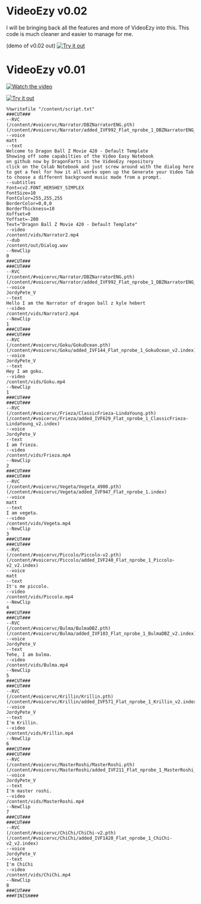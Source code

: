 # VideoEzy v0.02
I will be bringing back all the features and more of VideoEzy into this.
This code is much cleaner and easier to manage for me.

(demo of v0.02 out)
[![Try it out](https://img.shields.io/badge/Try%20it%20Out-Colab-orange?style=for-the-badge&logo=google-colab)](https://colab.research.google.com/github/DragonFarts/Video-EZY/blob/main/Demo_of_VideoEZY_v0_02.ipynb)




# VideoEzy v0.01

[![Watch the video](https://img.youtube.com/vi/nLBsxnWCldc/maxresdefault.jpg)](https://www.youtube.com/watch?v=IZsHXNYtoa4)

[![Try it out](https://img.shields.io/badge/Try%20it%20Out-Colab-orange?style=for-the-badge&logo=google-colab)](https://colab.research.google.com/github/DragonFarts/Video-EZY/blob/main/VideoEzy.ipynb)

```plaintext
%%writefile "/content/script.txt"
###CUT###
--RVC
(/content/#voicervc/Narrator/DBZNarratorENG.pth)
(/content/#voicervc/Narrator/added_IVF992_Flat_nprobe_1_DBZNarratorENG_v2.index)
--voice
matt
--text
Welcome to Dragon Ball Z Movie 420 - Default Template
Showing off some capabilties of the Video Easy Notebook
on github now by DragonFarts in the VideoEzy repository
click on the Colab Notebook and just screw around with the dialog here
to get a feel for how it all works open up the Generate your Video Tab
to choose a different background music made from a prompt.
--subtitles
Font=cv2.FONT_HERSHEY_SIMPLEX
FontSize=10
FontColor=255,255,255
BorderColor=0,0,0
BorderThickness=10
Xoffset=0
Yoffset=-200
Text="Dragon Ball Z Movie 420 - Default Template"
--video
/content/vids/Narrator2.mp4
--dub
/content/out/Dialog.wav
--NewClip
0
###CUT###
###CUT###
--RVC
(/content/#voicervc/Narrator/DBZNarratorENG.pth)
(/content/#voicervc/Narrator/added_IVF992_Flat_nprobe_1_DBZNarratorENG_v2.index)
--voice
JordyPete_V
--text
Hello I am the Narrator of dragon ball z kyle hebert
--video
/content/vids/Narrator2.mp4
--NewClip
1
###CUT###
###CUT###
--RVC
(/content/#voicervc/Goku/GokuOcean.pth)
(/content/#voicervc/Goku/added_IVF144_Flat_nprobe_1_GokuOcean_v2.index)
--voice
JordyPete_V
--text
Hey I am goku.
--video
/content/vids/Goku.mp4
--NewClip
1
###CUT###
###CUT###
--RVC
(/content/#voicervc/Frieza/ClassicFrieza-LindaYoung.pth)
(/content/#voicervc/Frieza/added_IVF629_Flat_nprobe_1_ClassicFrieza-LindaYoung_v2.index)
--voice
JordyPete_V
--text
I am frieza.
--video
/content/vids/Frieza.mp4
--NewClip
2
###CUT###
###CUT###
--RVC
(/content/#voicervc/Vegeta/Vegeta_4900.pth)
(/content/#voicervc/Vegeta/added_IVF947_Flat_nprobe_1.index)
--voice
matt
--text
I am vegeta.
--video
/content/vids/Vegeta.mp4
--NewClip
3
###CUT###
###CUT###
--RVC
(/content/#voicervc/Piccolo/Piccolo-v2.pth)
(/content/#voicervc/Piccolo/added_IVF240_Flat_nprobe_1_Piccolo-v2_v2.index)
--voice
matt
--text
It's me piccolo.
--video
/content/vids/Piccolo.mp4
--NewClip
4
###CUT###
###CUT###
--RVC
(/content/#voicervc/Bulma/BulmaDBZ.pth)
(/content/#voicervc/Bulma/added_IVF103_Flat_nprobe_1_BulmaDBZ_v2.index)
--voice
JordyPete_V
--text
Tehe, I am bulma.
--video
/content/vids/Bulma.mp4
--NewClip
5
###CUT###
###CUT###
--RVC
(/content/#voicervc/Krillin/Krillin.pth)
(/content/#voicervc/Krillin/added_IVF571_Flat_nprobe_1_Krillin_v2.index)
--voice
JordyPete_V
--text
I'm Krillin.
--video
/content/vids/Krillin.mp4
--NewClip
6
###CUT###
###CUT###
--RVC
(/content/#voicervc/MasterRoshi/MasterRoshi.pth)
(/content/#voicervc/MasterRoshi/added_IVF211_Flat_nprobe_1_MasterRoshi_v2.index)
--voice
JordyPete_V
--text
I'm master roshi.
--video
/content/vids/MasterRoshi.mp4
--NewClip
7
###CUT###
###CUT###
--RVC
(/content/#voicervc/ChiChi/ChiChi-v2.pth)
(/content/#voicervc/ChiChi/added_IVF1420_Flat_nprobe_1_ChiChi-v2_v2.index)
--voice
JordyPete_V
--text
I'm ChiChi
--video
/content/vids/ChiChi.mp4
--NewClip
8
###CUT###
###FINISH###
